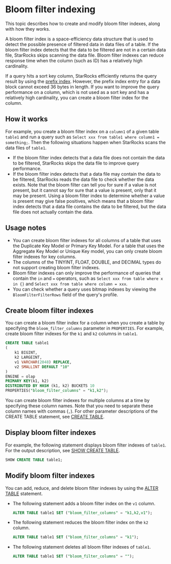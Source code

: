 # Bloom filter indexing

This topic describes how to create and modify bloom filter indexes, along with how they works.

A bloom filter index is a space-efficiency data structure that is used to detect the possible presence of filtered data in data files of a table. If the bloom filter index detects that the data to be filtered are not in a certain data file, StarRocks skips scanning the data file. Bloom filter indexes can reduce response time when the column (such as ID) has a relatively high cardinality.

If a query hits a sort key column, StarRocks efficiently returns the query result by using the [prefix index](../table_design/Sort_key.md). However, the prefix index entry for a data block cannot exceed 36 bytes in length. If you want to improve the query performance on a column, which is not used as a sort key and has a relatively high cardinality, you can create a bloom filter index for the column.

## How it works

For example, you create a bloom filter index on a `column1` of a given table `table1` and run a query such as `Select xxx from table1 where column1 = something;`. Then the following situations happen when StarRocks scans the data files of `table1`.

- If the bloom filter index detects that a data file does not contain the data to be filtered, StarRocks skips the data file to improve query performance.
- If the bloom filter index detects that a data file may contain the data to be filtered, StarRocks reads the data file to check whether the data exists. Note that the bloom filter can tell you for sure if a value is not present, but it cannot say for sure that a value is present, only that it may be present. Using a bloom filter index to determine whether a value is present may give false positives, which means that a bloom filter index detects that a data file contains the data to be filtered, but the data file does not actually contain the data.

## Usage notes

- You can create bloom filter indexes for all columns of a table that uses the Duplicate Key Model or Primary Key Model. For a table that uses the Aggregate Key Model or Unique Key model, you can only create bloom filter indexes for key columns.
- The columns of the TINYINT, FLOAT, DOUBLE, and DECIMAL types do not support creating bloom filter indexes.
- Bloom filter indexes can only improve the performance of queries that contain the `in` and `=` operators, such as `Select xxx from table where x in {}` and `Select xxx from table where column = xxx`.
- You can check whether a query uses bitmap indexes by viewing the `BloomFilterFilterRows` field of the query's profile.

## Create bloom filter indexes

You can create a bloom filter index for a column when you create a table by specifying the `bloom_filter_columns` parameter in `PROPERTIES`. For example, create bloom filter indexes for the `k1` and `k2` columns in `table1`.

```SQL
CREATE TABLE table1
(
    k1 BIGINT,
    k2 LARGEINT,
    v1 VARCHAR(2048) REPLACE,
    v2 SMALLINT DEFAULT "10"
)
ENGINE = olap
PRIMARY KEY(k1, k2)
DISTRIBUTED BY HASH (k1, k2) BUCKETS 10
PROPERTIES("bloom_filter_columns" = "k1,k2");
```

You can create bloom filter indexes for multiple columns at a time by specifying these column names. Note that you need to separate these column names with commas (`,`). For other parameter descriptions of the CREATE TABLE statement, see [CREATE TABLE](../sql-reference/sql-statements/data-definition/CREATE%20TABLE.md).

## Display bloom filter indexes

For example, the following statement displays bloom filter indexes of `table1`. For the output description, see [SHOW CREATE TABLE](../sql-reference/sql-statements/data-manipulation/SHOW%20CREATE%20TABLE.md).

```SQL
SHOW CREATE TABLE table1;
```

## Modify bloom filter indexes

You can add, reduce, and delete bloom filter indexes by using the [ALTER TABLE](../sql-reference/sql-statements/data-definition/ALTER%20TABLE.md) statement.

- The following statement adds a bloom filter index on the `v1` column.

    ```SQL
    ALTER TABLE table1 SET ("bloom_filter_columns" = "k1,k2,v1");
    ```

- The following statement reduces the bloom filter index on the `k2` column.
  
    ```SQL
    ALTER TABLE table1 SET ("bloom_filter_columns" = "k1");
    ```

- The following statement deletes all bloom filter indexes of `table1`.

    ```SQL
    ALTER TABLE table1 SET ("bloom_filter_columns" = "");
    ```
